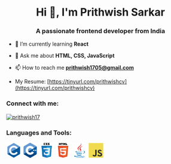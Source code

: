 <h1 align="center">Hi 👋, I'm Prithwish Sarkar</h1>
<h3 align="center">A passionate frontend developer from India</h3>



- 🌱 I’m currently learning **React**

- 💬 Ask me about **HTML, CSS, JavaScript**

- 📫 How to reach me **prithwish1705@gmail.com**

- My Resume: [https://tinyurl.com/prithwishcv](https://tinyurl.com/prithwishcv)

<h3 align="left">Connect with me:</h3>
<p align="left">
<a href="https://linkedin.com/in/prithwish17" target="blank"><img align="center" src="https://raw.githubusercontent.com/rahuldkjain/github-profile-readme-generator/master/src/images/icons/Social/linked-in-alt.svg" alt="prithwish17" height="30" width="40" /></a>
</p>

<h3 align="left">Languages and Tools:</h3>
<p align="left">
  <img src="https://raw.githubusercontent.com/devicons/devicon/master/icons/c/c-original.svg" alt="c" width="40" height="40"/>
  <img src="https://raw.githubusercontent.com/devicons/devicon/master/icons/cplusplus/cplusplus-original.svg" alt="cplusplus" width="40" height="40"/> 
  <img src="https://raw.githubusercontent.com/devicons/devicon/master/icons/css3/css3-original-wordmark.svg" alt="css3" width="40" height="40"/>
  <img src="https://raw.githubusercontent.com/devicons/devicon/master/icons/html5/html5-original-wordmark.svg" alt="html5" width="40" height="40"/> 
  <img src="https://raw.githubusercontent.com/devicons/devicon/master/icons/java/java-original.svg" alt="java" width="40" height="40"/>
  <img src="https://raw.githubusercontent.com/devicons/devicon/master/icons/javascript/javascript-original.svg" alt="javascript" width="40" height="40"/>
</p>


<!---
PrithwishSarkar/PrithwishSarkar is a ✨ special ✨ repository because its `README.md` (this file) appears on your GitHub profile.
You can click the Preview link to take a look at your changes.
--->

